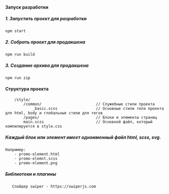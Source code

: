 #### Запуск разработки 

##### 1. Запустить проект для разработки
```
npm start
```
##### 2. Собрать проект для продакшена 
```
npm run build
```
##### 3. Создание архива для продакшена 
```
npm run zip
```

#### Структура проекта 
```
    /style/
        /common/                        // Служебные стили проекта
            _basic.scss                 // Основные стили тела проекта для html, body и глобальные стили для тегов
        /pages/                         // Блоки и элементы страниц
        main.scss                       // Основной файл, который компилируется в style.css
```
##### Каждый блок или элемент имеет одноименный файл html, scss, svg. 
```
Например: 
    - promo-element.html
    - promo-elemnt.scss
    - promo-element.png
```
##### Библиотеки и плагины 
```
   Слайдер swiper - https://swiperjs.com
```



